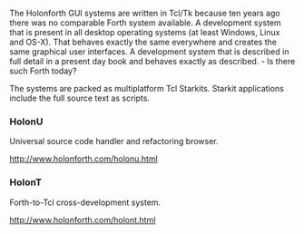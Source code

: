 The Holonforth GUI systems are written in Tcl/Tk because ten years ago there was no comparable Forth system available. A development system that is present in all desktop operating systems (at least Windows, Linux and OS-X). That behaves exactly the same everywhere and creates the same graphical user interfaces. A development system that is described in full detail in a present day book and behaves exactly as described. - Is there such Forth today? 

The systems are packed as multiplatform Tcl Starkits. Starkit applications include the full source text as scripts. 

### HolonU
Universal source code handler and refactoring browser.

http://www.holonforth.com/holonu.html

### HolonT
Forth-to-Tcl cross-development system.

http://www.holonforth.com/holont.html





